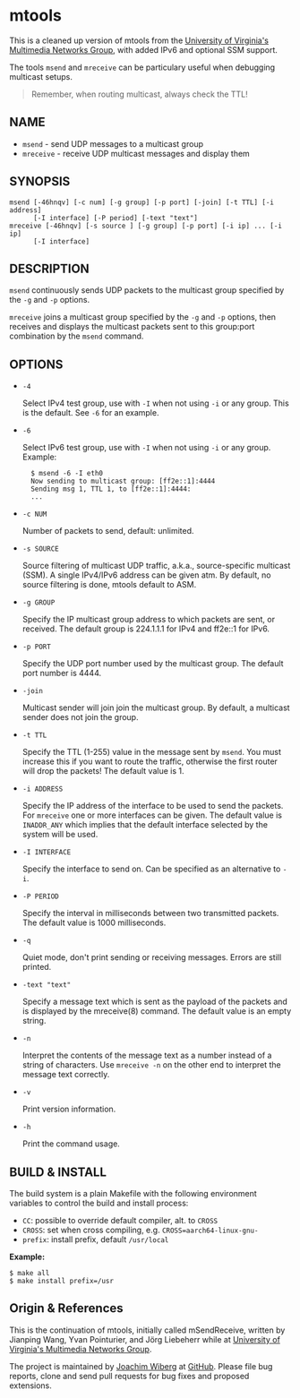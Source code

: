 # mtools

This is a cleaned up version of mtools from the [University of Virginia's
Multimedia Networks Group][1], with added IPv6 and optional SSM support.

The tools `msend` and `mreceive` can be particulary useful when debugging
multicast setups.

> Remember, when routing multicast, always check the TTL!

## NAME

* `msend` - send UDP messages to a multicast group
* `mreceive` - receive UDP multicast messages and display them

## SYNOPSIS

	msend [-46hnqv] [-c num] [-g group] [-p port] [-join] [-t TTL] [-i address]
	      [-I interface] [-P period] [-text "text"]
	mreceive [-46hnqv] [-s source ] [-g group] [-p port] [-i ip] ... [-i ip]
	      [-I interface]

## DESCRIPTION

`msend` continuously sends UDP packets to the multicast group specified
by the `-g` and `-p` options.

`mreceive` joins a multicast group specified by the `-g` and `-p`
options, then receives and displays the multicast packets sent to this
group:port combination by the `msend` command.

## OPTIONS

- `-4`

  Select IPv4 test group, use with `-I` when not using `-i` or any
  group.  This is the default.  See `-6` for an example.

- `-6`

  Select IPv6 test group, use with `-I` when not using `-i` or any
  group.  Example:

        $ msend -6 -I eth0
        Now sending to multicast group: [ff2e::1]:4444
        Sending msg 1, TTL 1, to [ff2e::1]:4444:
        ...

- `-c NUM`

  Number of packets to send, default: unlimited.

* `-s SOURCE`

  Source filtering of multicast UDP traffic, a.k.a., source-specific
  multicast (SSM).  A single IPv4/IPv6 address can be given atm.  By
  default, no source filtering is done, mtools default to ASM.

* `-g GROUP`

  Specify the IP multicast group address to which packets are sent, or
  received.  The default group is 224.1.1.1 for IPv4 and ff2e::1 for
  IPv6.

* `-p PORT`

  Specify the UDP port number used by the multicast group.  The default
  port number is 4444.

* `-join`

  Multicast sender will join join the multicast group.  By default, a
  multicast sender does not join the group.

* `-t TTL`

  Specify the TTL (1-255) value in the message sent by `msend`.  You must
  increase this if you want to route the traffic, otherwise the first
  router will drop the packets!  The default value is 1.

* `-i ADDRESS`

  Specify the IP address of the interface to be used to send the packets.
  For `mreceive` one or more interfaces can be given.  The default value
  is `INADDR_ANY` which implies that the default interface selected by
  the system will be used.

* `-I INTERFACE`

  Specify the interface to send on. Can be specified as an alternative
  to `-i`.

* `-P PERIOD`

  Specify the interval in milliseconds between two transmitted packets.
  The default value is 1000 milliseconds.

* `-q`

  Quiet mode, don't print sending or receiving messages.  Errors are
  still printed.

* `-text "text"`

  Specify a message text which is sent as the payload of the packets and
  is displayed by the mreceive(8) command.  The default value is an empty
  string.

* `-n`

  Interpret the contents of the message text as a number instead of a
  string of characters.  Use `mreceive -n` on the other end to interpret
  the message text correctly.

* `-v`

  Print version information.

* `-h`

  Print the command usage.


## BUILD & INSTALL

The build system is a plain Makefile with the following environment
variables to control the build and install process:

 - `CC`: possible to override default compiler, alt. to `CROSS`
 - `CROSS`: set when cross compiling, e.g. `CROSS=aarch64-linux-gnu-`
 - `prefix`: install prefix, default `/usr/local`

**Example:**

    $ make all
    $ make install prefix=/usr


Origin & References
-------------------

This is the continuation of mtools, initially called mSendReceive, written
by Jianping Wang, Yvan Pointurier, and Jörg Liebeherr while at [University
of Virginia's Multimedia Networks Group][1].

The project is maintained by [Joachim Wiberg][3] at [GitHub][2].  Please
file bug reports, clone and send pull requests for bug fixes and proposed
extensions.

[1]: http://www.cs.virginia.edu/~mngroup/software/
[2]: https://github.com/troglobit/mtools
[3]: https://troglobit.com
